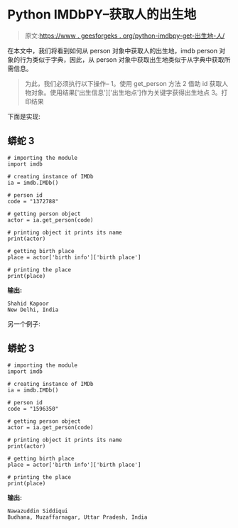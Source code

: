 # Python IMDbPY–获取人的出生地

> 原文:[https://www . geesforgeks . org/python-imdbpy-get-出生地-人/](https://www.geeksforgeeks.org/python-imdbpy-getting-birth-place-of-person/)

在本文中，我们将看到如何从 person 对象中获取人的出生地，imdb person 对象的行为类似于字典，因此，从 person 对象中获取出生地类似于从字典中获取所需信息。

> 为此，我们必须执行以下操作–
> 1。使用 get_person 方法
> 2 借助 id 获取人物对象。使用结果['出生信息']['出生地点']作为关键字获得出生地点
> 3。打印结果

下面是实现:

## 蟒蛇 3

```
# importing the module
import imdb

# creating instance of IMDb
ia = imdb.IMDb()

# person id
code = "1372788"

# getting person object
actor = ia.get_person(code)

# printing object it prints its name
print(actor)

# getting birth place
place = actor['birth info']['birth place']

# printing the place
print(place)
```

**输出:**

```
Shahid Kapoor
New Delhi, India
```

另一个例子:

## 蟒蛇 3

```
# importing the module
import imdb

# creating instance of IMDb
ia = imdb.IMDb()

# person id
code = "1596350"

# getting person object
actor = ia.get_person(code)

# printing object it prints its name
print(actor)

# getting birth place
place = actor['birth info']['birth place']

# printing the place
print(place)
```

**输出:**

```
Nawazuddin Siddiqui
Budhana, Muzaffarnagar, Uttar Pradesh, India
```